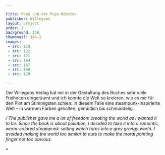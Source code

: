 ```yaml
---

title: Pepe und der Pups-Roboter
publisher: Willegoos
layout: project
order: 2
background: 159
thumbnail: 164-2
images:
 - src: 119
 - src: 122
 - src: 121
 - src: 164
 - src: 167
 - src: 168
 - src: 120

---
```


Der Willegoos Verlag hat mir in der Gestaltung des Buches sehr viele Freiheiten eingeräumt und ich konnte die Welt so kreieren, wie es mir für den Plot am Stimmigsten schien: in diesem Falle eine steampunk-inspirierte Welt – in warmen Farben gehalten, gemütlich bis schmuddelig.

*/ The publisher gave me a lot of freedom creating the world as I wanted it to be. Since the book is about pollution, I decided to take it into a romantic, warm-colored steampunk-setting which turns into a grey grungy world. I avoided making the world too similar to ours to make the moral pointing finger not too obvious.*

• 